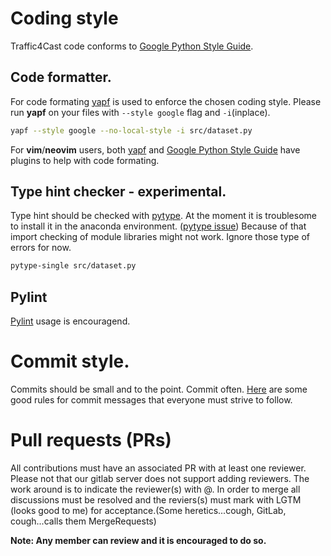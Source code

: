# Coding style
Traffic4Cast code conforms to [Google Python Style Guide](http://google.github.io/styleguide/pyguide.html).

## Code formatter.
For code formating [yapf](https://github.com/google/yapf) is used to enforce
the chosen coding style.
Please run **yapf** on your files with `--style google` flag and `-i`(inplace).
```bash
yapf --style google --no-local-style -i src/dataset.py
```
For **vim**/**neovim** users, both [yapf](https://github.com/google/yapf/tree/master/plugins)
and [Google Python Style Guide](http://google.github.io/styleguide/google_python_style.vim)
have plugins to help with code formating.

## Type hint checker - experimental.
Type hint should be checked with [pytype](https://github.com/google/pytype).
At the moment it is troublesome to install it in the anaconda environment.
([pytype issue](https://github.com/conda/conda/issues/8648))
Because of that import checking of module libraries might not work. Ignore those
type of errors for now.
```bash
pytype-single src/dataset.py
```

## Pylint
[Pylint](https://www.pylint.org/) usage is encouragend.

# Commit style.
Commits should be small and to the point. Commit often.
[Here](https://chris.beams.io/posts/git-commit/#seven-rules) are some good rules
for commit messages that everyone must strive to follow.

# Pull requests (PRs)
All contributions must have an associated PR with at least one reviewer. Please
not that our gitlab server does not support adding reviewers. The work around
is to indicate the reviewer(s) with @. In order to merge all discussions must
be resolved and the reviers(s) must mark with LGTM (looks good to me) for
acceptance.(Some heretics...cough, GitLab, cough...calls them MergeRequests)

**Note: Any member can review and it is encouraged to do so.**

